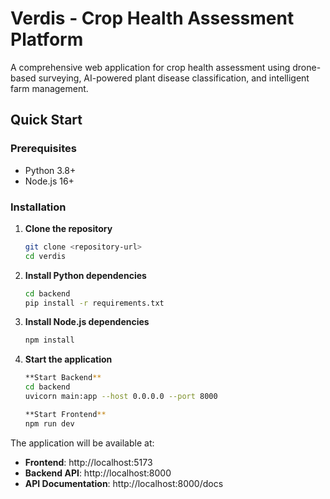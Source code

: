 # Verdis - Crop Health Assessment Platform

A comprehensive web application for crop health assessment using drone-based surveying, AI-powered plant disease classification, and intelligent farm management.

## Quick Start

### Prerequisites
- Python 3.8+
- Node.js 16+

### Installation

1. **Clone the repository**
   ```bash
   git clone <repository-url>
   cd verdis
   ```

2. **Install Python dependencies**
   ```bash
   cd backend
   pip install -r requirements.txt
   ```

3. **Install Node.js dependencies**
   ```bash
   npm install
   ```

4. **Start the application**
   ```bash
   **Start Backend**
   cd backend
   uvicorn main:app --host 0.0.0.0 --port 8000

   **Start Frontend**
   npm run dev
   ```

The application will be available at:
- **Frontend**: http://localhost:5173
- **Backend API**: http://localhost:8000
- **API Documentation**: http://localhost:8000/docs


